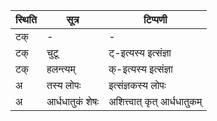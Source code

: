| स्थिति | सूत्र | टिप्पणी |
| ----- | ------- | ------ |
| टक् | - | - |
| टक् | चुटू | ट्-इत्यस्य इत्संज्ञा |
| टक् | हलन्त्यम् | क्-इत्यस्य इत्संज्ञा |
| अ | तस्य लोपः | इत्संज्ञकस्य लोपः |
| अ | आर्धधातुकं शेषः | अशित्त्वात् कृत् आर्धधातुकम् |
